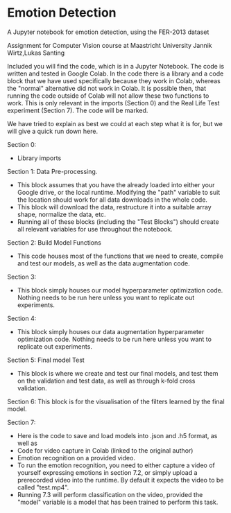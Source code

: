 # Emotion Detection
 A Jupyter notebook for emotion detection, using the FER-2013 dataset


Assignment for Computer Vision course at Maastricht University
Jannik Wirtz,Lukas Santing


Included you will find the code, which is in a Jupyter Notebook.
The code is written and tested in Google Colab. In the code there is a library and a code block that we have used specifically because they work in Colab, whereas the "normal" alternative did not work in Colab. It is possible then, that running the code outside of Colab will not allow these two functions to work. This is only relevant in the imports (Section 0) and the Real Life Test experiment (Section 7). The code will be marked.

We have tried to explain as best we could  at each step what it is for, but we will give a quick run down here.

Section 0: 
- Library imports

Section 1: Data Pre-processing.
- This block assumes that you have the already loaded into either your Google drive, or the local runtime. Modifying the "path" variable to suit the location should work for all data downloads in the whole code.
- This block will download the data, restructure it into a suitable array shape, normalize the data, etc.
- Running all of these blocks (including the "Test Blocks") should create all relevant variables for use throughout the notebook.
	
Section 2: Build Model Functions
- This code houses most of the functions that we need to create, compile and test our models, as well as the data augmentation code.
	
Section 3: 
- This block simply houses our model hyperparameter optimization code. Nothing needs to be run here unless you want to replicate out experiments.
	
Section 4: 
- This block simply houses our data augmentation hyperparameter optimization code. Nothing needs to be run here unless you want to replicate out experiments.
	
Section 5:  Final model Test
- This block is where we create and test our final models, and test them on the validation and test data, as well as through k-fold cross validation.
	
Section 6: This block is for the visualisation  of the filters learned by the final model.

Section 7: 
- Here is the code to save and load models into .json and .h5 format, as well as
- Code for video capture in Colab (linked to the original author)
- Emotion recognition on a provided video.
- To run the emotion recognition, you need to either capture a video of yourself expressing emotions in section 7.2, or simply upload a prerecorded video into the runtime. By default it expects the video to be called "test.mp4".
- Running 7.3 will perform classification on the video, provided the "model" variable is a model that has been trained to perform this task.
